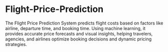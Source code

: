 # Flight-Price-Prediction
The Flight Price Prediction System predicts flight costs based on factors like airline, departure time, and booking time. Using machine learning, it provides accurate price forecasts and visual insights, helping travelers, agencies, and airlines optimize booking decisions and dynamic pricing strategies.
